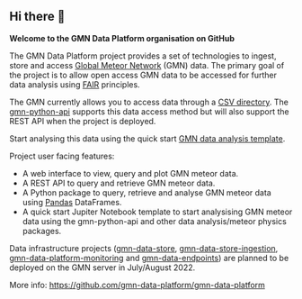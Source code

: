 ## Hi there 👋

**Welcome to the GMN Data Platform organisation on GitHub**

The GMN Data Platform project provides a set of technologies to ingest, store and access [Global Meteor Network](https://globalmeteornetwork.org/) (GMN) data. The primary goal of the project is to allow open access GMN data to be accessed for further data analysis using [FAIR](https://www.go-fair.org/fair-principles/) principles.

The GMN currently allows you to access data through a [CSV directory](https://globalmeteornetwork.org/data/). The [gmn-python-api](https://github.com/gmn-data-platform/gmn-python-api) supports this data access method but will also support the REST API when the project is deployed.

Start analysing this data using the quick start [GMN data analysis template](https://colab.research.google.com/github/gmn-data-platform/gmn-data-endpoints/blob/29f8c820bda950bf10d94e93c202857d73566e20/gmn_data_analysis_template.ipynb).

Project user facing features:
- A web interface to view, query and plot GMN meteor data.
- A REST API to query and retrieve GMN meteor data.
- A Python package to query, retrieve and analyse GMN meteor data using [Pandas](https://pandas.pydata.org/) DataFrames.
- A quick start Jupiter Notebook template to start analysising GMN meteor data using the gmn-python-api and other data analysis/meteor physics packages.

Data infrastructure projects ([gmn-data-store](https://github.com/gmn-data-platform/gmn-data-store), [gmn-data-store-ingestion](https://github.com/gmn-data-platform/gmn-data-store-ingestion), [gmn-data-platform-monitoring](https://github.com/gmn-data-platform/gmn-data-platform-monitoring) and [gmn-data-endpoints](https://github.com/gmn-data-platform/gmn-data-endpoints)) are planned to be deployed on the GMN server in July/August 2022.

More info: https://github.com/gmn-data-platform/gmn-data-platform
